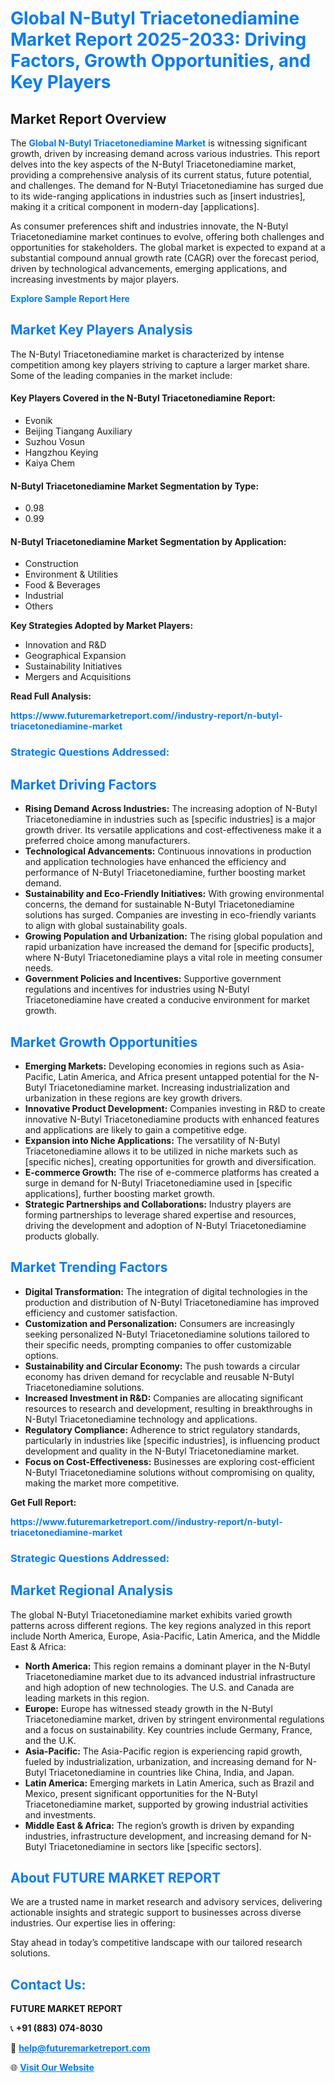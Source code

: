 <h1 style="color: #007BFF;">Global N-Butyl Triacetonediamine Market Report 2025-2033: Driving Factors, Growth Opportunities, and Key Players</h1>

<section id="overview">
<h2>Market Report Overview</h2>
<p>The <a href="https://www.futuremarketreport.com//industry-report/n-butyl-triacetonediamine-market" style="color: #007BFF; text-decoration: none;"><strong>Global N-Butyl Triacetonediamine Market</strong></a> is witnessing significant growth, driven by increasing demand across various industries. This report delves into the key aspects of the N-Butyl Triacetonediamine market, providing a comprehensive analysis of its current status, future potential, and challenges. The demand for N-Butyl Triacetonediamine has surged due to its wide-ranging applications in industries such as [insert industries], making it a critical component in modern-day [applications].</p>
<p>As consumer preferences shift and industries innovate, the N-Butyl Triacetonediamine market continues to evolve, offering both challenges and opportunities for stakeholders. The global market is expected to expand at a substantial compound annual growth rate (CAGR) over the forecast period, driven by technological advancements, emerging applications, and increasing investments by major players.</p>
</section>

<section id="overview">
<p><a href="https://www.futuremarketreport.com//request-sample/reportId=47146" style="color: #007BFF; text-decoration: none;"><strong>Explore Sample Report Here</strong></a></p>
</section>

<section id="key-players">
<h2 style="color: #007BFF;">Market Key Players Analysis</h2>
<p>The N-Butyl Triacetonediamine market is characterized by intense competition among key players striving to capture a larger market share. Some of the leading companies in the market include:</p>
<h4>Key Players Covered in the N-Butyl Triacetonediamine Report:</h4>
<ul><li>Evonik</li><li>Beijing Tiangang Auxiliary</li><li>Suzhou Vosun</li><li>Hangzhou Keying</li><li>Kaiya Chem</li></ul>
<h4>N-Butyl Triacetonediamine Market Segmentation by Type:</h4>
<ul><li>0.98</li><li>0.99</li></ul>

<h4>N-Butyl Triacetonediamine Market Segmentation by Application:</h4>
<ul><li>Construction</li><li>Environment &amp; Utilities</li><li>Food &amp; Beverages</li><li>Industrial</li><li>Others</li></ul>
<p><strong>Key Strategies Adopted by Market Players:</strong></p>
<ul>
<li>Innovation and R&D</li>
<li>Geographical Expansion</li>
<li>Sustainability Initiatives</li>
<li>Mergers and Acquisitions</li>
</ul>
</section>

<section>
<p><strong>Read Full Analysis: </strong></p><a href="https://www.futuremarketreport.com//industry-report/n-butyl-triacetonediamine-market" style="color: #007BFF; text-decoration: none;"><strong>https://www.futuremarketreport.com//industry-report/n-butyl-triacetonediamine-market</strong></a>
<h3 style="color: #007BFF;">Strategic Questions Addressed:</h3>
</section>

<section id="driving-factors">
<h2 style="color: #007BFF;">Market Driving Factors</h2>
<ul>
<li><strong>Rising Demand Across Industries:</strong> The increasing adoption of N-Butyl Triacetonediamine in industries such as [specific industries] is a major growth driver. Its versatile applications and cost-effectiveness make it a preferred choice among manufacturers.</li>
<li><strong>Technological Advancements:</strong> Continuous innovations in production and application technologies have enhanced the efficiency and performance of N-Butyl Triacetonediamine, further boosting market demand.</li>
<li><strong>Sustainability and Eco-Friendly Initiatives:</strong> With growing environmental concerns, the demand for sustainable N-Butyl Triacetonediamine solutions has surged. Companies are investing in eco-friendly variants to align with global sustainability goals.</li>
<li><strong>Growing Population and Urbanization:</strong> The rising global population and rapid urbanization have increased the demand for [specific products], where N-Butyl Triacetonediamine plays a vital role in meeting consumer needs.</li>
<li><strong>Government Policies and Incentives:</strong> Supportive government regulations and incentives for industries using N-Butyl Triacetonediamine have created a conducive environment for market growth.</li>
</ul>
</section>

<section id="growth-opportunities">
<h2 style="color: #007BFF;">Market Growth Opportunities</h2>
<ul>
<li><strong>Emerging Markets:</strong> Developing economies in regions such as Asia-Pacific, Latin America, and Africa present untapped potential for the N-Butyl Triacetonediamine market. Increasing industrialization and urbanization in these regions are key growth drivers.</li>
<li><strong>Innovative Product Development:</strong> Companies investing in R&D to create innovative N-Butyl Triacetonediamine products with enhanced features and applications are likely to gain a competitive edge.</li>
<li><strong>Expansion into Niche Applications:</strong> The versatility of N-Butyl Triacetonediamine allows it to be utilized in niche markets such as [specific niches], creating opportunities for growth and diversification.</li>
<li><strong>E-commerce Growth:</strong> The rise of e-commerce platforms has created a surge in demand for N-Butyl Triacetonediamine used in [specific applications], further boosting market growth.</li>
<li><strong>Strategic Partnerships and Collaborations:</strong> Industry players are forming partnerships to leverage shared expertise and resources, driving the development and adoption of N-Butyl Triacetonediamine products globally.</li>
</ul>
</section>

<section id="trending-factors">
<h2 style="color: #007BFF;">Market Trending Factors</h2>
<ul>
<li><strong>Digital Transformation:</strong> The integration of digital technologies in the production and distribution of N-Butyl Triacetonediamine has improved efficiency and customer satisfaction.</li>
<li><strong>Customization and Personalization:</strong> Consumers are increasingly seeking personalized N-Butyl Triacetonediamine solutions tailored to their specific needs, prompting companies to offer customizable options.</li>
<li><strong>Sustainability and Circular Economy:</strong> The push towards a circular economy has driven demand for recyclable and reusable N-Butyl Triacetonediamine solutions.</li>
<li><strong>Increased Investment in R&D:</strong> Companies are allocating significant resources to research and development, resulting in breakthroughs in N-Butyl Triacetonediamine technology and applications.</li>
<li><strong>Regulatory Compliance:</strong> Adherence to strict regulatory standards, particularly in industries like [specific industries], is influencing product development and quality in the N-Butyl Triacetonediamine market.</li>
<li><strong>Focus on Cost-Effectiveness:</strong> Businesses are exploring cost-efficient N-Butyl Triacetonediamine solutions without compromising on quality, making the market more competitive.</li>
</ul>
</section>

<section>
<p><strong>Get Full Report: </strong></p><a href="https://www.futuremarketreport.com//industry-report/n-butyl-triacetonediamine-market" style="color: #007BFF; text-decoration: none;"><strong>https://www.futuremarketreport.com//industry-report/n-butyl-triacetonediamine-market</strong></a>
<h3 style="color: #007BFF;">Strategic Questions Addressed:</h3>
</section>


<section id="regional-analysis">
<h2 style="color: #007BFF;">Market Regional Analysis</h2>
<p>The global N-Butyl Triacetonediamine market exhibits varied growth patterns across different regions. The key regions analyzed in this report include North America, Europe, Asia-Pacific, Latin America, and the Middle East & Africa:</p>
<ul>
<li><strong>North America:</strong> This region remains a dominant player in the N-Butyl Triacetonediamine market due to its advanced industrial infrastructure and high adoption of new technologies. The U.S. and Canada are leading markets in this region.</li>
<li><strong>Europe:</strong> Europe has witnessed steady growth in the N-Butyl Triacetonediamine market, driven by stringent environmental regulations and a focus on sustainability. Key countries include Germany, France, and the U.K.</li>
<li><strong>Asia-Pacific:</strong> The Asia-Pacific region is experiencing rapid growth, fueled by industrialization, urbanization, and increasing demand for N-Butyl Triacetonediamine in countries like China, India, and Japan.</li>
<li><strong>Latin America:</strong> Emerging markets in Latin America, such as Brazil and Mexico, present significant opportunities for the N-Butyl Triacetonediamine market, supported by growing industrial activities and investments.</li>
<li><strong>Middle East & Africa:</strong> The region’s growth is driven by expanding industries, infrastructure development, and increasing demand for N-Butyl Triacetonediamine in sectors like [specific sectors].</li>
</ul>
</section>

<footer>
<h2 style="color: #007BFF;">About FUTURE MARKET REPORT</h2>
<p>We are a trusted name in market research and advisory services, delivering actionable insights and strategic support to businesses across diverse industries. Our expertise lies in offering:</p>

<p>Stay ahead in today’s competitive landscape with our tailored research solutions.</p>

<h2 style="color: #007BFF;">Contact Us:</h2>
<p><strong>FUTURE MARKET REPORT</strong></p>
<p>📞 <strong>+91 (883) 074-8030</strong></p>
<p>📧 <strong><a href="mailto:help@futuremarketreport.com" style="color: #007BFF;">help@futuremarketreport.com</a></strong></p>
<p>🌐 <strong><a href="https://www.futuremarketreport.com/" style="color: #007BFF;">Visit Our Website</a></strong></p>
</footer>
